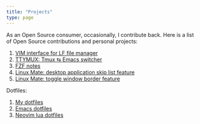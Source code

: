 ```yaml
---
title: "Projects"
type: page
---
```


As an Open Source consumer, occasionally, I contribute back. Here is a list of Open Source contributions and personal projects:

1. [VIM interface for LF file manager](https://github.com/elijahdanko/lf.vim)
2. [TTYMUX: Tmux ⇆ Emacs switcher](https://github.com/elijahdanko/ttymux.el)
3. [FZF notes](https://github.com/elijahdanko/fzf-notes)
4. [Linux Mate: desktop application skip list feature](https://github.com/mate-desktop/marco/commit/238373d)
5.  [Linux Mate: toggle window border feature](https://github.com/mate-desktop/marco/commit/9a4b1e0)

Dotfiles:

1. [My dotfiles](https://github.com/elijahdanko/dotfiles)
2. [Emacs dotfiles](https://github.com/elijahdanko/dot-emacs)
3. [Neovim lua dotfiles](https://github.com/elijahdanko/dot-nvim)
